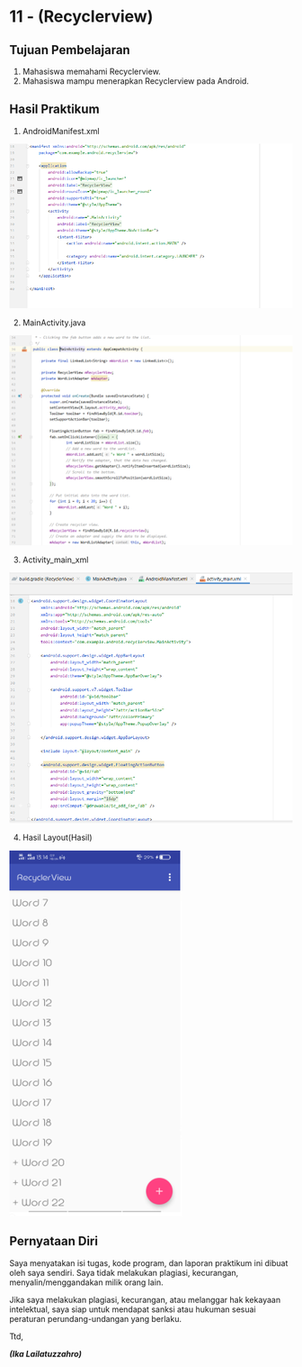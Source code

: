 # 11 - (Recyclerview)

## Tujuan Pembelajaran

1. Mahasiswa memahami Recyclerview.
2. Mahasiswa mampu menerapkan Recyclerview pada Android.

## Hasil Praktikum

1. AndroidManifest.xml

![contoh gambar](img/1.PNG)

2. MainActivity.java

![contoh gambar](img/2.PNG)

3. Activity_main_xml

![contoh gambar](img/3.PNG)

4. Hasil Layout(Hasil)

![contoh gambar](img/4.PNG)

## Pernyataan Diri

Saya menyatakan isi tugas, kode program, dan laporan praktikum ini dibuat oleh saya sendiri. Saya tidak melakukan plagiasi, kecurangan, menyalin/menggandakan milik orang lain.

Jika saya melakukan plagiasi, kecurangan, atau melanggar hak kekayaan intelektual, saya siap untuk mendapat sanksi atau hukuman sesuai peraturan perundang-undangan yang berlaku.

Ttd,

***(Ika Lailatuzzahro)*** 
